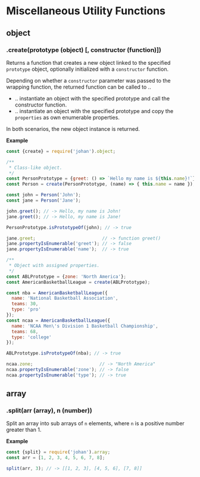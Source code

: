 # Miscellaneous Utility Functions

## object

### .create(prototype (object) [, constructor (function)])

Returns a function that creates a new object linked to the specified `prototype`
object, optionally initialized with a `constructor` function.

Depending on whether a `constructor` parameter was passed to the wrapping
function, the returned function can be called to ..

- .. instantiate an object with the specified prototype and call the constructor function.
- .. instantiate an object with the specified prototype and copy the `properties` as own enumerable properties.

In both scenarios, the new object instance is returned.

**Example**

```javascript
const {create} = require('johan').object;

/**
 * Class-like object.
 */
const PersonPrototype = {greet: () => `Hello my name is ${this.name}!`};
const Person = create(PersonPrototype, (name) => { this.name = name });

const john = Person('John');
const jane = Person('Jane');

john.greet(); // -> Hello, my name is John!
jane.greet(); // -> Hello, my name is Jane!

PersonPrototype.isPrototypeOf(john); // -> true

jane.greet;                         // -> function greet()
jane.propertyIsEnumerable('greet'); // -> false
jane.propertyIsEnumerable('name');  // -> true

/**
 * Object with assigned properties.
 */
const ABLPrototype = {zone: 'North America'};
const AmericanBasketballLeague = create(ABLPrototype);

const nba = AmericanBasketballLeague({
  name: 'National Basketball Association',
  teams: 30,
  type: 'pro'
});
const ncaa = AmericanBasketballLeague({
  name: 'NCAA Men\'s Division 1 Basketball Championship',
  teams: 68,
  type: 'college'
});

ABLPrototype.isPrototypeOf(nba); // -> true

ncaa.zone;                         // -> "North America"
ncaa.propertyIsEnumerable('zone'); // -> false
ncaa.propertyIsEnumerable('type'); // -> true
```

## array

### .split(arr (array), n (number))

Split an array into sub arrays of `n` elements, where `n` is a positive number
greater than 1.

**Example**

```javascript
const {split} = require('johan').array;
const arr = [1, 2, 3, 4, 5, 6, 7, 8];

split(arr, 3); // -> [[1, 2, 3], [4, 5, 6], [7, 8]]
```
